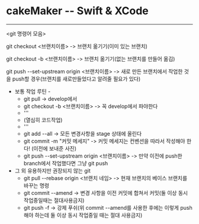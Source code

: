 # cakeMaker -- Swift & XCode
-------------------
<git 명령어 모음>

git checkout <브랜치이름> -> 브랜치 옮기기(이미 있는 브랜치)

git checkout -b <브랜치이름> -> 브랜치 옮기기(없는 브랜치를 만들어 옮김)

git push --set-upstream origin <브랜치이름> -> 새로 만든 브랜치에서 작업한 것을 push할 경우(브랜치를 새로만들었다고 알려줄 필요가 있다)

- 보통 작업 루틴 -
  - git pull -> develop에서
  - git checkout -b <브랜치이름> -> 꼭 develop에서 파야한다
  - '''
  - (열심히 코드작업)
  - '''
  - git add --all -> 모든 변경사항을 stage 상태에 올린다
  - git commit -m "커밋 메세지" -> 커밋 메세지는 컨벤션을 따라서 작성해야 한다! (이전에 보내준 사진)
  - git push --set-upstream origin <브랜치이름> -> 만약 이전에 push한 branch에서 작업했다면 그냥 git push
- 그 외 유용하지만 권장되지 않는 git
  - git pull --rebase origin <브랜치 네임> -> 현재 브랜치의 베이스 브랜치를 바꾸는 명령 
  - git commit --amend -> 변경 사항을 이전 커밋에 합쳐서 커밋(둘 이상 동시 작업중일때는 절대사용금지)
  - git push -f -> 강제 푸쉬(위 commit --amend를 사용한 후에는 이렇게 push해야 하는데 둘 이상 동시 작업중일 때는 절대 사용금지)

